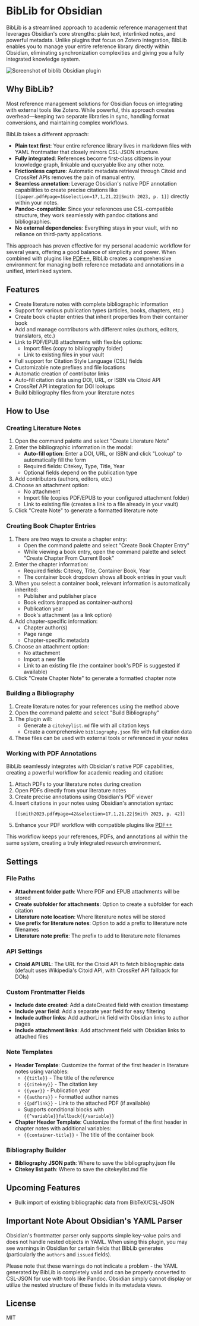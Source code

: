 # BibLib for Obsidian

BibLib is a streamlined approach to academic reference management that leverages Obsidian's core strengths: plain text, interlinked notes, and powerful metadata. Unlike plugins that focus on Zotero integration, BibLib enables you to manage your entire reference library directly within Obsidian, eliminating synchronization complexities and giving you a fully integrated knowledge system.

![Screenshot of biblib Obsidian plugin](https://github.com/callumalpass/obsidian-biblib/blob/main/screenshots/create-lit-note.gif?raw=true)


## Why BibLib?

Most reference management solutions for Obsidian focus on integrating with external tools like Zotero. While powerful, this approach creates overhead—keeping two separate libraries in sync, handling format conversions, and maintaining complex workflows.

BibLib takes a different approach:

- **Plain text first**: Your entire reference library lives in markdown files with YAML frontmatter that closely mirrors CSL-JSON structure.
- **Fully integrated**: References become first-class citizens in your knowledge graph, linkable and queryable like any other note.
- **Frictionless capture**: Automatic metadata retrieval through Citoid and CrossRef APIs removes the pain of manual entry.
- **Seamless annotation**: Leverage Obsidian's native PDF annotation capabilities to create precise citations like `[[paper.pdf#page=1&selection=17,1,21,22|Smith 2023, p. 1]]` directly within your notes.
- **Pandoc-compatible**: Since your references use CSL-compatible structure, they work seamlessly with pandoc citations and bibliographies.
- **No external dependencies**: Everything stays in your vault, with no reliance on third-party applications.

This approach has proven effective for my personal academic workflow for several years, offering a good balance of simplicity and power. When combined with plugins like [PDF++](https://github.com/RyotaUshio/obsidian-pdf-plus), BibLib creates a comprehensive environment for managing both reference metadata and annotations in a unified, interlinked system.

## Features

- Create literature notes with complete bibliographic information
- Support for various publication types (articles, books, chapters, etc.)
- Create book chapter entries that inherit properties from their container book
- Add and manage contributors with different roles (authors, editors, translators, etc.)
- Link to PDF/EPUB attachments with flexible options:
  - Import files (copy to bibliography folder)
  - Link to existing files in your vault
- Full support for Citation Style Language (CSL) fields
- Customizable note prefixes and file locations
- Automatic creation of contributor links
- Auto-fill citation data using DOI, URL, or ISBN via Citoid API
- CrossRef API integration for DOI lookups
- Build bibliography files from your literature notes

## How to Use

### Creating Literature Notes

1. Open the command palette and select "Create Literature Note"
2. Enter the bibliographic information in the modal:
   - **Auto-fill option**: Enter a DOI, URL, or ISBN and click "Lookup" to automatically fill the form
   - Required fields: Citekey, Type, Title, Year
   - Optional fields depend on the publication type
3. Add contributors (authors, editors, etc.)
4. Choose an attachment option:
   - No attachment
   - Import file (copies PDF/EPUB to your configured attachment folder)
   - Link to existing file (creates a link to a file already in your vault)
5. Click "Create Note" to generate a formatted literature note

### Creating Book Chapter Entries

1. There are two ways to create a chapter entry:
   - Open the command palette and select "Create Book Chapter Entry"
   - While viewing a book entry, open the command palette and select "Create Chapter From Current Book"
2. Enter the chapter information:
   - Required fields: Citekey, Title, Container Book, Year
   - The container book dropdown shows all book entries in your vault
3. When you select a container book, relevant information is automatically inherited:
   - Publisher and publisher place
   - Book editors (mapped as container-authors)
   - Publication year
   - Book's attachment (as a link option)
4. Add chapter-specific information:
   - Chapter author(s)
   - Page range
   - Chapter-specific metadata
5. Choose an attachment option:
   - No attachment
   - Import a new file
   - Link to an existing file (the container book's PDF is suggested if available)
6. Click "Create Chapter Note" to generate a formatted chapter note

### Building a Bibliography

1. Create literature notes for your references using the method above
2. Open the command palette and select "Build Bibliography"
3. The plugin will:
   - Generate a `citekeylist.md` file with all citation keys
   - Create a comprehensive `bibliography.json` file with full citation data
4. These files can be used with external tools or referenced in your notes

### Working with PDF Annotations

BibLib seamlessly integrates with Obsidian's native PDF capabilities, creating a powerful workflow for academic reading and citation:

1. Attach PDFs to your literature notes during creation
2. Open PDFs directly from your literature notes
3. Create precise annotations using Obsidian's PDF viewer
4. Insert citations in your notes using Obsidian's annotation syntax:
   ```
   [[smith2023.pdf#page=42&selection=17,1,21,22|Smith 2023, p. 42]]
   ```
5. Enhance your PDF workflow with compatible plugins like [PDF++](https://github.com/RyotaUshio/obsidian-pdf-plus)

This workflow keeps your references, PDFs, and annotations all within the same system, creating a truly integrated research environment.

## Settings

### File Paths
- **Attachment folder path**: Where PDF and EPUB attachments will be stored
- **Create subfolder for attachments**: Option to create a subfolder for each citation
- **Literature note location**: Where literature notes will be stored
- **Use prefix for literature notes**: Option to add a prefix to literature note filenames
- **Literature note prefix**: The prefix to add to literature note filenames

### API Settings
- **Citoid API URL**: The URL for the Citoid API to fetch bibliographic data (default uses Wikipedia's Citoid API, with CrossRef API fallback for DOIs)

### Custom Frontmatter Fields
- **Include date created**: Add a dateCreated field with creation timestamp
- **Include year field**: Add a separate year field for easy filtering
- **Include author links**: Add authorLink field with Obsidian links to author pages
- **Include attachment links**: Add attachment field with Obsidian links to attached files

### Note Templates
- **Header Template**: Customize the format of the first header in literature notes using variables:
  - `{{title}}` - The title of the reference
  - `{{citekey}}` - The citation key
  - `{{year}}` - Publication year
  - `{{authors}}` - Formatted author names
  - `{{pdflink}}` - Link to the attached PDF (if available)
  - Supports conditional blocks with `{{^variable}}fallback{{/variable}}`
- **Chapter Header Template**: Customize the format of the first header in chapter notes with additional variables:
  - `{{container-title}}` - The title of the container book

### Bibliography Builder
- **Bibliography JSON path**: Where to save the bibliography.json file
- **Citekey list path**: Where to save the citekeylist.md file


## Upcoming Features

- Bulk import of existing bibliographic data from BibTeX/CSL-JSON

## Important Note About Obsidian's YAML Parser

Obsidian's frontmatter parser only supports simple key-value pairs and does not handle nested objects in YAML. When using this plugin, you may see warnings in Obsidian for certain fields that BibLib generates (particularly the `authors` and `issued` fields). 

Please note that these warnings do not indicate a problem - the YAML generated by BibLib is completely valid and can be properly converted to CSL-JSON for use with tools like Pandoc. Obsidian simply cannot display or utilize the nested structure of these fields in its metadata views.

## License

MIT
